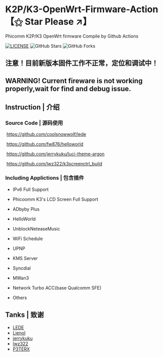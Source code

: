 # K2P/K3-OpenWrt-Firmware-Action 【⚝ Star Please ↗】
Phicomm K2P/K3 OpenWrt firmware Compile by Github Actions

[![LICENSE](https://img.shields.io/badge/license-apache--2.0-green.svg?style=flat-square&label=LICENSE)](https://github.com/yangxu52/K3-OpenWrt-Firmware-Action/blob/main/LICENSE)
![GitHub Stars](https://img.shields.io/github/stars/yangxu52/K3-OpenWrt-Firmware-Action.svg?style=flat-square&label=Stars&logo=github)
![GitHub Forks](https://img.shields.io/github/forks/yangxu52/K3-OpenWrt-Firmware-Action.svg?style=flat-square&label=Forks&logo=github)

## 注意！目前新版本固件工作不正常，定位和调试中！
## WARNING! Current fireware is not working properly,wait for find and debug issue.

## Instruction | 介绍


### Source Code | 源码使用

​	https://github.com/coolsnowwolf/lede

​	https://github.com/fw876/helloworld

​	https://github.com/jerrykuku/luci-theme-argon

​	https://github.com/lwz322/k3screenctrl_build


### Including Applictions | 包含插件

- IPv6 Full Support

- Phicoomm K3's LCD Screen Full Support

- ADbyby Plus

- HelloWorld

- UnblockNeteaseMusic

- WiFi Schedule

- UPNP

- KMS Server

- Syncdial

- MWan3

- Network Turbo ACC(base Qualcomm SFE)

- Others

## Tanks | 致谢

- [LEDE](https://github.com/coolsnowwolf)
- [Lienol](https://github.com/xiaorouji)
- [jerrykuku](https://github.com/jerrykuku)
- [lwz322](https://github.com/lwz322)
- [P3TERX](https://github.com/P3TERX)
